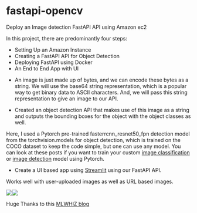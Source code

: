 # fastapi-opencv

Deploy an Image detection FastAPI API using Amazon ec2

In this project, there are predominantly four steps:

* Setting Up an Amazon Instance
* Creating a FastAPI API for Object Detection
* Deploying FastAPI using Docker
* An End to End App with UI


- An image is just made up of bytes, and we can encode these bytes as a string. We will use the base64 string representation, which is a popular way to get binary data to ASCII characters. And, we will pass this string representation to give an image to our API.
 
 
- Created an object detection API that makes use of this image as a string and outputs the bounding boxes for the object with the object classes as well.

Here, I used a Pytorch pre-trained fasterrcnn\_resnet50\_fpn detection model from the torchvision.models for object detection, which is trained on the COCO dataset to keep the code simple, but one can use any model. 
You can look at these posts if you want to train your custom [image classification](https://towardsdatascience.com/end-to-end-pipeline-for-setting-up-multiclass-image-classification-for-data-scientists-2e051081d41c) 
or [image detection](https://lionbridge.ai/articles/create-an-end-to-end-object-detection-pipeline-using-yolov5/) model using Pytorch.


- Create a UI based app using [Streamlit](https://towardsdatascience.com/how-to-write-web-apps-using-simple-python-for-data-scientists-a227a1a01582) using our FastAPI API.


 Works well with user-uploaded images as well as URL based images.

![](https://mlwhiz.com/images/deployment_fastapi/23.png)![](https://mlwhiz.com/images/deployment_fastapi/24.png)




Huge Thanks to this [MLWHIZ blog](https://mlwhiz.com/blog/2020/08/08/deployment_fastapi/)

